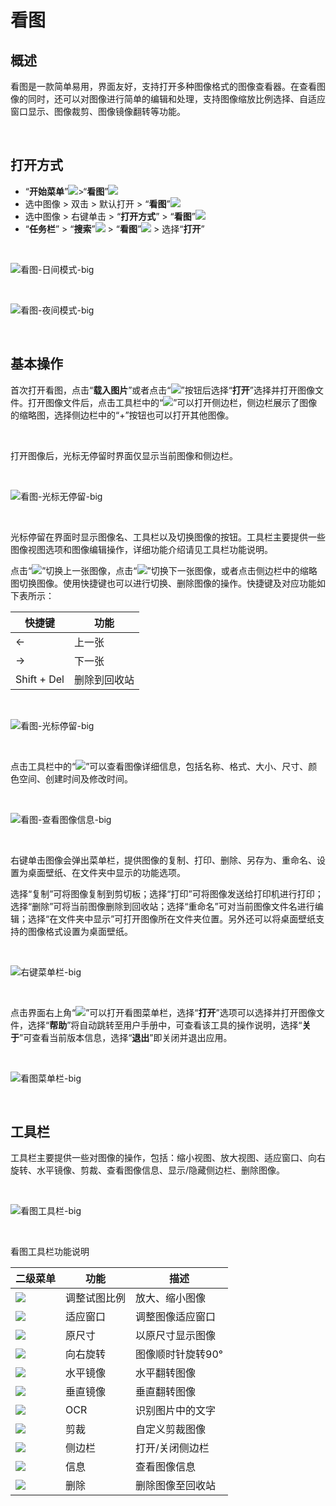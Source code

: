 # 看图
## 概述
看图是一款简单易用，界面友好，支持打开多种图像格式的图像查看器。在查看图像的同时，还可以对图像进行简单的编辑和处理，支持图像缩放比例选择、自适应窗口显示、图像裁剪、图像镜像翻转等功能。

<br>

## 打开方式
* “**开始菜单**”![](image/1.png)>“**看图**”![](image/2.png)
* 选中图像 > 双击 > 默认打开 > “**看图**”![](image/3.png)
* 选中图像 > 右键单击 > “**打开方式**” > “**看图**”![](image/4.png)
* “**任务栏**” > “**搜索**”![](image/5.png) > “**看图**”![](image/6.png) > 选择“**打开**”  

<br>

![看图-日间模式-big](image/7.png)

<br>

![看图-夜间模式-big](image/8.png)

<br>

## 基本操作
首次打开看图，点击“**载入图片**”或者点击“![](image/9.png)”按钮后选择“**打开**”选择并打开图像文件。打开图像文件后，点击工具栏中的“![](image/10.png)”可以打开侧边栏，侧边栏展示了图像的缩略图，选择侧边栏中的“+”按钮也可以打开其他图像。  

<br>

打开图像后，光标无停留时界面仅显示当前图像和侧边栏。

<br>

![看图-光标无停留-big](image/11.png)

<br>

光标停留在界面时显示图像名、工具栏以及切换图像的按钮。工具栏主要提供一些图像视图选项和图像编辑操作，详细功能介绍请见工具栏功能说明。  

点击“![](image/12.png)”切换上一张图像，点击“![](image/13.png)”切换下一张图像，或者点击侧边栏中的缩略图切换图像。使用快捷键也可以进行切换、删除图像的操作。快捷键及对应功能如下表所示：  

|    快捷键    |     功能   |
| ----------- | ---------- |
|      ←      |   上一张    |
|      →      |   下一张    |
| Shift + Del | 删除到回收站 |

<br>

![看图-光标停留-big](image/14.png)

<br>

点击工具栏中的“![](image/15.png)”可以查看图像详细信息，包括名称、格式、大小、尺寸、颜色空间、创建时间及修改时间。

<br>

![看图-查看图像信息-big](image/16.png)

<br>

右键单击图像会弹出菜单栏，提供图像的复制、打印、删除、另存为、重命名、设置为桌面壁纸、在文件夹中显示的功能选项。  

选择“复制”可将图像复制到剪切板；选择“打印”可将图像发送给打印机进行打印；选择“删除”可将当前图像删除到回收站；选择“重命名”可对当前图像文件名进行编辑；选择“在文件夹中显示”可打开图像所在文件夹位置。另外还可以将桌面壁纸支持的图像格式设置为桌面壁纸。

<br>

![右键菜单栏-big](image/17.png)

<br>

点击界面右上角“![](image/18.png)”可以打开看图菜单栏，选择“**打开**”选项可以选择并打开图像文件，选择“**帮助**”将自动跳转至用户手册中，可查看该工具的操作说明，选择“**关于**”可查看当前版本信息，选择“**退出**”即关闭并退出应用。  

<br>

![看图菜单栏-big](image/19.png)

<br>

## 工具栏
工具栏主要提供一些对图像的操作，包括：缩小视图、放大视图、适应窗口、向右旋转、水平镜像、剪裁、查看图像信息、显示/隐藏侧边栏、删除图像。

<br>

![看图工具栏-big](image/20.png)

<br>

看图工具栏功能说明

| 二级菜单 | 功能 | 描述 |
| ------- | ----| ----|
| ![](image/21.png) | 调整试图比例 |  放大、缩小图像  |
| ![](image/22.png) |   适应窗口  | 调整图像适应窗口  |
| ![](image/23.png) |    原尺寸   | 以原尺寸显示图像  |
| ![](image/24.png) |   向右旋转  | 图像顺时针旋转90° |
| ![](image/25.png) |   水平镜像  |   水平翻转图像   |
| ![](image/26.png) |   垂直镜像  |   垂直翻转图像   |
| ![](image/31.png) |    OCR     | 识别图片中的文字 |
| ![](image/27.png) |    剪裁    |   自定义剪裁图像  |
| ![](image/28.png) |   侧边栏    |  打开/关闭侧边栏 |
| ![](image/29.png) |    信息     |  查看图像信息   |
| ![](image/30.png) |    删除     | 删除图像至回收站 |